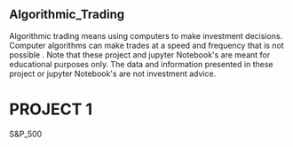 ## Algorithmic_Trading
Algorithmic trading means using computers to make investment decisions. Computer algorithms can make trades at a speed and frequency that is not possible . Note that these project and jupyter Notebook's are meant for educational purposes only. The data and information presented in these project or jupyter Notebook's are not investment advice.

# PROJECT 1
S&P_500  
